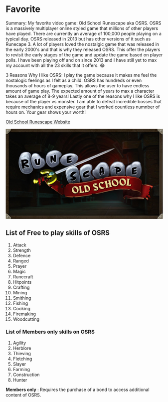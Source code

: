 # Favorite
Summary: My favorite video game: Old School Runescape aka OSRS. OSRS is a massively multiplayer online styled game that millions of other players have played. There are currently an average of 100,000 people playing on a typical day. OSRS released in 2013 but has other versions of it such as Runecape 3. A lot of players loved the nostalgic game that was released in the early 2000's and that is why they released OSRS. This offer the players to revisit the early stages of the game and update the game based on player polls. I have been playing off and on since 2013 and I have still yet to max my account with all the 23 skills that it offers. 😂

3 Reasons Why I like OSRS: I play the game because it makes me feel the nostalogic feelings as I felt as a child. OSRS has hundreds or even thousands of hours of gameplay. This allows the user to have endless amount of game play. The expected amount of years to max a character takes an average of 8-9 years! Lastly one of the reasons why I like OSRS is because of the player vs monster. I am able to defeat incredible bosses that require mechanics and expensive gear that I worked countless numnber of hours on. Your gear shows your worth!

[Old School Runescape Website](https://oldschool.runescape.com)

![OSRS Logo](OSRS.jpg)

## List of Free to play skills of OSRS
1. Attack
2. Strength
3. Defence
4. Ranged
5. Prayer
6. Magic
7. Runecraft
8. Hitpoints
9. Crafting
10. Mining
11. Smithing
12. Fishing
13. Cooking
14. Firemaking
15. Woodcutting

### List of Members only skills on OSRS
1. Agility
2. Herblore
3. Thieving
4. Fletching
5. Slayer
6. Farming
7. Construction
8. Hunter

**Members only**
: Requires the purchase of a bond to access additional content of OSRS. 

